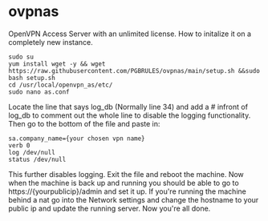 # ovpnas
OpenVPN Access Server with an unlimited license. 
How to initalize it on a completely new instance.

```
sudo su
yum install wget -y && wget https://raw.githubusercontent.com/PGBRULES/ovpnas/main/setup.sh &&sudo bash setup.sh
cd /usr/local/openvpn_as/etc/
sudo nano as.conf
```
Locate the line that says log_db (Normally line 34) and add a # infront of log_db to comment out the whole line to disable the logging functionality. 
Then go to the bottom of the file and paste in:
```
sa.company_name={your chosen vpn name}
verb 0
log /dev/null
status /dev/null
```
This further disables logging. Exit the file and reboot the machine.
Now when the machine is back up and running you should be able to go to
https://{yourpublicip}/admin and set it up. If you're running the machine behind a nat go into the Network settings and change the hostname to your public ip and update the running server.
Now you're all done.
